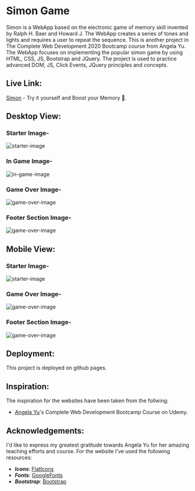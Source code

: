 # Simon Game
Simon is a WebApp based on the electronic game of memory skill invented by Ralph H. Baer and Howard J. The WebApp creates a series of tones and lights and requires a user to repeat the sequence.
This is another project in The Complete Web Development 2020 Bootcamp course from Angela Yu.
The WebApp focuses on implementing the popular simon game by using HTML, CSS, JS, Bootstrap and JQuery.
The project is used to practice advanced DOM, JS, Click Events, JQuery principles and concepts.


## Live Link:
[Simon](https://pankaj-mehta.github.io/Simon/) - Try it yourself and Boost your Memory 🧠.


## Desktop View:
### Starter Image-
<img alt="starter-image" src="https://github.com/pankaj-mehta/Simon/blob/master/live%20website%20screenshots/starter%20image.png">

### In Game Image-
<img alt="in-game-image" src="https://github.com/pankaj-mehta/Simon/blob/master/live%20website%20screenshots/in%20game%20image.png">

### Game Over Image-
<img alt="game-over-image" src="https://github.com/pankaj-mehta/Simon/blob/master/live%20website%20screenshots/game%20over%20image.png">

### Footer Section Image-
<img alt="game-over-image" src="https://github.com/pankaj-mehta/Simon/blob/master/live%20website%20screenshots/footer%20section%20image.png">


## Mobile View:
### Starter Image-
<img alt="starter-image" src="https://github.com/pankaj-mehta/Simon/blob/master/live%20website%20screenshots/mobile%20starter%20image.jpeg">

### Game Over Image-
<img alt="game-over-image" src="https://github.com/pankaj-mehta/Simon/blob/master/live%20website%20screenshots/mobile%20game%20over%20image.jpeg">

### Footer Section Image-
<img alt="game-over-image" src="https://github.com/pankaj-mehta/Simon/blob/master/live%20website%20screenshots/mobile%20footer%20image.jpeg">


## Deployment:
This project is deployed on github pages.


## Inspiration:
The inspiration for the websites have been taken from the follwing:
* [Angela Yu](https://github.com/angelabauer)'s Complete Web Development Bootcamp Course on Udemy.


## Acknowledgements:
I'd like to express my greatest gratitude towards Angela Yu for her amazing teaching efforts and course.
For the website I've used the following resources:
* ***Icons***: [FlatIcons](https://www.flaticon.com/)
* ***Fonts***: [GoogleFonts](https://fonts.google.com/)
* ***Bootstrap***: [Bootstrap](https://getbootstrap.com/)
